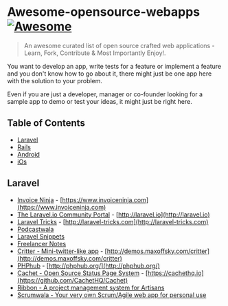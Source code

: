 # Awesome-opensource-webapps [![Awesome](https://cdn.rawgit.com/sindresorhus/awesome/d7305f38d29fed78fa85652e3a63e154dd8e8829/media/badge.svg)](https://github.com/sindresorhus/awesome)

> An awesome curated list of open source crafted web applications - Learn, Fork, Contribute &amp; Most Importantly Enjoy!.

You want to develop an app, write tests for a feature or implement a feature and you don't know how to go about it, there might just be one app here with the solution to your problem.

Even if you are just a developer, manager or co-founder looking for a sample app to demo or test your ideas, it might just be right here.

## Table of Contents

- [Laravel](#laravel)
- [Rails](#rails)
- [Android](#android)
- [iOs](#iOs)


## Laravel
* [Invoice Ninja](https://github.com/invoiceninja/invoiceninja) - [https://www.invoiceninja.com](https://www.invoiceninja.com)
* [The Laravel.io Community Portal](https://github.com/laravelio/laravel.io) - [http://laravel.io](http://laravel.io)
* [Laravel Tricks](https://github.com/CodepadME/laravel-tricks) - [http://laravel-tricks.com](http://laravel-tricks.com)
* [Podcastwala](https://github.com/modestkdr/Podcastwala)
* [Laravel Snippets](https://github.com/basco-johnkevin/laravelsnippets)
* [Freelancer Notes](https://github.com/porimol/freelancer-notes)
* [Critter - Mini-twitter-like app](https://github.com/msurguy/critterapp) - [http://demos.maxoffsky.com/critter](http://demos.maxoffsky.com/critter)
* [PHPhub](https://github.com/summerblue/phphub) - [http://phphub.org/](http://phphub.org/)
* [Cachet - Open Source Status Page System](https://github.com/CachetHQ/Cachet) - [https://cachethq.io](https://github.com/CachetHQ/Cachet)
* [Ribbon -  A project management system for Artisans](https://github.com/canvasowl/ribbbon)
* [Scrumwala - Your very own Scrum/Agile web app for personal use](https://github.com/modestkdr/Scrumwala)

